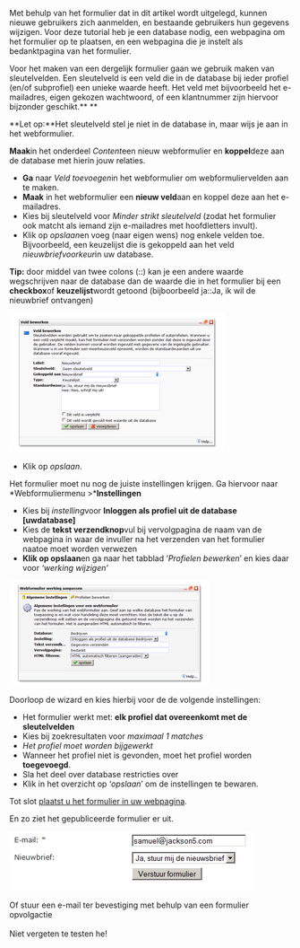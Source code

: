 Met behulp van het formulier dat in dit artikel wordt uitgelegd, kunnen
nieuwe gebruikers zich aanmelden, en bestaande gebruikers hun gegevens
wijzigen. Voor deze tutorial heb je een database nodig, een webpagina om
het formulier op te plaatsen, en een webpagina die je instelt als
bedanktpagina van het formulier.

Voor het maken van een dergelijk formulier gaan we gebruik maken van
sleutelvelden. Een sleutelveld is een veld die in de database bij ieder
profiel (en/of subprofiel) een unieke waarde heeft. Het veld met
bijvoorbeeld het e-mailadres, eigen gekozen wachtwoord, of een
klantnummer zijn hiervoor bijzonder geschikt.** **

**Let op:**Het sleutelveld stel je niet in de database in, maar wijs je
aan in het webformulier.

**Maak**in het onderdeel *Content*een nieuw webformulier en
**koppel**deze aan de database met hierin jouw relaties.

-   **Ga** naar *Veld toevoegen*in het webformulier om
    webformuliervelden aan te maken.
-   **Maak** in het webformulier een **nieuw veld**aan en koppel deze
    aan het e-mailadres.
-   Kies bij sleutelveld voor *Minder strikt sleutelveld* (zodat het
    formulier ook matcht als iemand zijn e-mailadres met hoofdletters
    invult).
-   Klik op *opslaan*en voeg (naar eigen wens) nog enkele velden toe.
    Bijvoorbeeld, een keuzelijst die is gekoppeld aan het veld
    *nieuwbriefvoorkeur*in uw database.

**Tip:** door middel van twee colons (::) kan je een andere waarde
wegschrijven naar de database dan de waarde die in het formulier bij een
**checkbox**of **keuzelijst**wordt getoond (bijboorbeeld ja::Ja, ik wil
de nieuwbrief ontvangen)

![](../images/1.png)

-   Klik op *opslaan*.

Het formulier moet nu nog de juiste instellingen krijgen. Ga hiervoor
naar *Webformuliermenu \>***Instellingen**

-   Kies bij *instelling*voor **Inloggen als profiel uit de database
    [uwdatabase]**
-   Kies de **tekst verzendknop**vul bij vervolgpagina de naam van de
    webpagina in waar de invuller na het verzenden van het formulier
    naatoe moet worden verwezen
-   **Klik op opslaan**en ga naar het tabblad ‘*Profielen bewerken*’ en
    kies daar voor *‘werking wijzigen’*

![](../images/2.png)

Doorloop de wizard en kies hierbij voor de de volgende instellingen:

-   Het formulier werkt met: **elk profiel dat overeenkomt met de
    sleutelvelden**
-   Kies bij zoekresultaten voor *maximaal 1 matches*
-   *Het profiel moet worden bijgewerkt*
-   Wanneer het profiel niet is gevonden, moet het profiel worden
    **toegevoegd**.
-   Sla het deel over database restricties over
-   Klik in het overzicht op ‘*opslaan*’ om de instellingen te bewaren.

Tot slot [plaatst u het formulier in uw
webpagina](https://www.copernica.com/nl/ondersteuning/webformulier-op-webpagina-plaatsen "Webformulier op webpagina plaatsen").

En zo ziet het gepubliceerde formulier er uit.

![](../images/3.png)

Of stuur een e-mail ter bevestiging met behulp van een formulier
opvolgactie\
\
 Niet vergeten te testen he!
